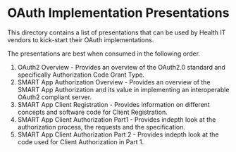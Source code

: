 # OAuth Implementation Presentations

This directory contains a list of presentations that can be used by Health IT vendors to kick-start 
their OAuth implementations.

The presentations are best when consumed in the following order.

1. OAuth2 Overview - Provides an overview of the OAuth2.0 standard and specifically Authorization Code Grant Type.
2. SMART App Authorization Overview - Provides an overview of the SMART App Authorization and its value in implementing an interoperable OAuth2 compliant server.
3. SMART App Client Registration - Provides information on different concepts and software code for Client Registration.
4. SMART App Client Authorization Part1 - Provides indepth look at the authorization process, the requests and the specification.
5. SMART App Client Authorization Part 2 - Provides indepth look at the code used for Client Authorization in Part 1.


